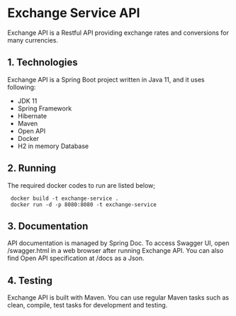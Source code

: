 # Exchange Service API

Exchange API is a Restful API providing exchange rates and conversions for many currencies.

## 1. Technologies

Exchange API is a Spring Boot project written in Java 11, and it uses following:

- JDK 11
- Spring Framework
- Hibernate
- Maven
- Open API
- Docker
- H2 in memory Database

## 2. Running

The required docker codes to run are listed below;

	 docker build -t exchange-service . 
     docker run -d -p 8080:8080 -t exchange-service

## 3. Documentation

API documentation is managed by Spring Doc. To access Swagger UI, open /swagger.html in a web browser after running
Exchange API. You can also find Open API specification at /docs as a Json.

## 4. Testing

Exchange API is built with Maven. You can use regular Maven tasks such as clean, compile, test tasks for development and
testing.